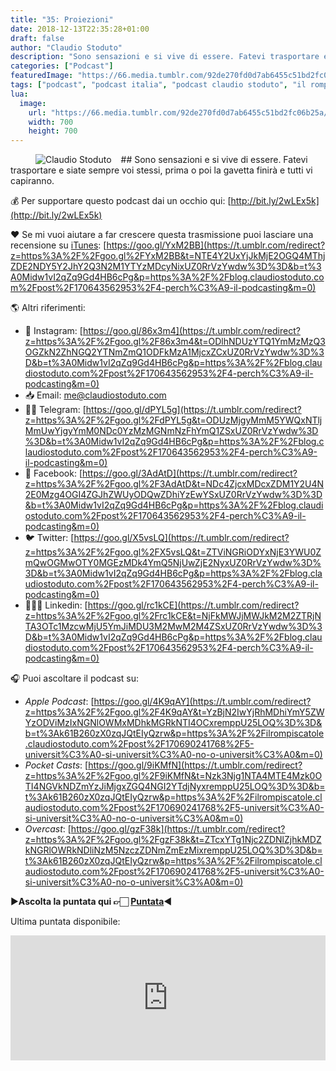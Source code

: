 ```yaml
---
title: "35: Proiezioni"
date: 2018-12-13T22:35:28+01:00
draft: false
author: "Claudio Stoduto"
description: "Sono sensazioni e si vive di essere. Fatevi trasportare e siate sempre voi stessi, prima o poi la gavetta finirà e tutti vi capiranno."
categories: ["Podcast"]
featuredImage: "https://66.media.tumblr.com/92de270fd0d7ab6455c51bd2fc06b25a/tumblr_inline_plaf0sK6H21r0x5ue_540.png"
tags: ["podcast", "podcast italia", "podcast claudio stoduto", "il rompiscatole claudio stoduto", "il rompiscatole podcast", "podcast ita"]
lua:
  image:
    url: "https://66.media.tumblr.com/92de270fd0d7ab6455c51bd2fc06b25a/tumblr_inline_plaf0sK6H21r0x5ue_540.png"
    width: 700
    height: 700
---
```


<figure data-orig-height="120" data-orig-width="192" data-orig-src="https://i.imgur.com/Q2e8wHk.jpg"><img align="left"  style="margin-right:15px" src="https://66.media.tumblr.com/92de270fd0d7ab6455c51bd2fc06b25a/tumblr_inline_plaf0sK6H21r0x5ue_540.png" alt="Claudio Stoduto" class="imageborder" data-orig-height="192" data-orig-width="120" data-orig-src="https://i.imgur.com/Q2e8wHk.jpg"></figure>
## Sono sensazioni e si vive di essere. Fatevi trasportare e siate sempre voi stessi, prima o poi la gavetta finirà e tutti vi capiranno.

💰 Per supportare questo podcast dai un occhio qui: [http://bit.ly/2wLEx5k](http://bit.ly/2wLEx5k)

❤️ Se mi vuoi aiutare a far crescere questa trasmissione puoi lasciare una recensione su [iTunes](https://goo.gl/YxM2BB): [https://goo.gl/YxM2BB](https://t.umblr.com/redirect?z=https%3A%2F%2Fgoo.gl%2FYxM2BB&t=NTE4Y2UxYjJkMjE2OGQ4MThjZDE2NDY5Y2JhY2Q3N2M1YTYzMDcyNixUZ0RrVzYwdw%3D%3D&b=t%3A0Midw1vI2qZq9Gd4HB6cPg&p=https%3A%2F%2Fblog.claudiostoduto.com%2Fpost%2F170643562953%2F4-perch%C3%A9-il-podcasting&m=0)

🌎 Altri riferimenti:

*   📸 Instagram: [https://goo.gl/86x3m4](https://t.umblr.com/redirect?z=https%3A%2F%2Fgoo.gl%2F86x3m4&t=ODlhNDUzYTQ1YmMzMzQ3OGZkN2ZhNGQ2YTNmZmQ1ODFkMzA1MjcxZCxUZ0RrVzYwdw%3D%3D&b=t%3A0Midw1vI2qZq9Gd4HB6cPg&p=https%3A%2F%2Fblog.claudiostoduto.com%2Fpost%2F170643562953%2F4-perch%C3%A9-il-podcasting&m=0)
*   📥 Email: [me@claudiostoduto.com](https://t.umblr.com/redirect?z=mailto%3Ame%40claudiostoduto.com&t=OGFmMjQ3YWY3YjAxZWM0YTcwN2QwMGQ5ZTljZjUwYWU1MTNjNzQ3OCxUZ0RrVzYwdw%3D%3D&b=t%3A0Midw1vI2qZq9Gd4HB6cPg&p=https%3A%2F%2Fblog.claudiostoduto.com%2Fpost%2F170643562953%2F4-perch%C3%A9-il-podcasting&m=0)
*   🖖🏻 Telegram: [https://goo.gl/dPYL5g](https://t.umblr.com/redirect?z=https%3A%2F%2Fgoo.gl%2FdPYL5g&t=ODUzMjgyMmM5YWQxNTljMmUwYjgyYmM0NDc0YzMzMGNmNzFhYmQ1ZSxUZ0RrVzYwdw%3D%3D&b=t%3A0Midw1vI2qZq9Gd4HB6cPg&p=https%3A%2F%2Fblog.claudiostoduto.com%2Fpost%2F170643562953%2F4-perch%C3%A9-il-podcasting&m=0)
*   👥 Facebook: [https://goo.gl/3AdAtD](https://t.umblr.com/redirect?z=https%3A%2F%2Fgoo.gl%2F3AdAtD&t=NDc4ZjcxMDcxZDM1Y2U4N2E0Mzg4OGI4ZGJhZWUyODQwZDhiYzEwYSxUZ0RrVzYwdw%3D%3D&b=t%3A0Midw1vI2qZq9Gd4HB6cPg&p=https%3A%2F%2Fblog.claudiostoduto.com%2Fpost%2F170643562953%2F4-perch%C3%A9-il-podcasting&m=0)
*   🐦 Twitter: [https://goo.gl/X5vsLQ](https://t.umblr.com/redirect?z=https%3A%2F%2Fgoo.gl%2FX5vsLQ&t=ZTViNGRiODYxNjE3YWU0ZmQwOGMwOTY0MGEzMDk4YmQ5NjUwZjE2NyxUZ0RrVzYwdw%3D%3D&b=t%3A0Midw1vI2qZq9Gd4HB6cPg&p=https%3A%2F%2Fblog.claudiostoduto.com%2Fpost%2F170643562953%2F4-perch%C3%A9-il-podcasting&m=0)
*   👨🏻‍💻 Linkedin: [https://goo.gl/rc1kCE](https://t.umblr.com/redirect?z=https%3A%2F%2Fgoo.gl%2Frc1kCE&t=NjFkMWJjMWJkM2M2ZTRjNTA3OTc1MzcwMjU5YmJiMDU3M2MwM2M4ZSxUZ0RrVzYwdw%3D%3D&b=t%3A0Midw1vI2qZq9Gd4HB6cPg&p=https%3A%2F%2Fblog.claudiostoduto.com%2Fpost%2F170643562953%2F4-perch%C3%A9-il-podcasting&m=0)

🎧 Puoi ascoltare il podcast su:

*   *Apple Podcast*: [https://goo.gl/4K9qAY](https://t.umblr.com/redirect?z=https%3A%2F%2Fgoo.gl%2F4K9qAY&t=YzBjN2IwYjRhMDhiYmY5ZWYzODViMzIxNGNlOWMxMDhkMGRkNTI4OCxremppU25LOQ%3D%3D&b=t%3Ak61B260zX0zqJQtEIyQzrw&p=https%3A%2F%2Filrompiscatole.claudiostoduto.com%2Fpost%2F170690241768%2F5-universit%C3%A0-si-universit%C3%A0-no-o-universit%C3%A0&m=0)
*   *Pocket Casts*: [https://goo.gl/9iKMfN](https://t.umblr.com/redirect?z=https%3A%2F%2Fgoo.gl%2F9iKMfN&t=Nzk3Njg1NTA4MTE4Mzk0OTI4NGVkNDZmYzJiMjgxZGQ4NGI2YTdjNyxremppU25LOQ%3D%3D&b=t%3Ak61B260zX0zqJQtEIyQzrw&p=https%3A%2F%2Filrompiscatole.claudiostoduto.com%2Fpost%2F170690241768%2F5-universit%C3%A0-si-universit%C3%A0-no-o-universit%C3%A0&m=0)
*   *Overcast*: [https://goo.gl/gzF38k](https://t.umblr.com/redirect?z=https%3A%2F%2Fgoo.gl%2FgzF38k&t=ZTcxYTg1Njc2ZDNlZjhkMDZkNGRlOWRkNDliNzM5NzczZDNmZmEzMixremppU25LOQ%3D%3D&b=t%3Ak61B260zX0zqJQtEIyQzrw&p=https%3A%2F%2Filrompiscatole.claudiostoduto.com%2Fpost%2F170690241768%2F5-universit%C3%A0-si-universit%C3%A0-no-o-universit%C3%A0&m=0)

▶︎**Ascolta la puntata qui 👉🏻 [Puntata](https://www.youtube.com/watch?v=lxTzkJt-EGQ&feature=youtu.be)**◀︎

Ultima puntata disponibile:

<iframe src="https://widget.spreaker.com/player?show_id=3034947&theme=light&playlist=false&playlist-continuous=false&autoplay=false&live-autoplay=false&chapters-image=true&episode_image_position=right&hide-logo=false&hide-likes=false&hide-comments=false&hide-sharing=false" width="100%" height="200px" frameborder="0"></iframe>
